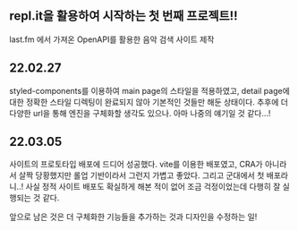 ## repl.it을 활용하여 시작하는 첫 번째 프로젝트!!

last.fm 에서 가져온 OpenAPI를 활용한 음악 검색 사이트 제작

## 22.02.27 

styled-components를 이용하여 main page의 스타일을 적용하였고, detail page에 대한 정확한 스타일 디렉팅이 완료되지 않아 기본적인 것들만 해둔 상태이다. 추후에 더 다양한 url을 통해 엔진을 구체화할 생각도 있으나. 아마 나중의 얘기일 것 같다...!

## 22.03.05

  사이트의 프로토타입 배포에 드디어 성공했다. vite를 이용한 배포였고, CRA가 아니라서 살짝 당황했지만 롤업 기반이라서 그런지 가볍고 좋았다. 그리고 군대에서 첫 배포라니..! 사실 정적 사이트 배포도 확실하게 해본 적이 없어 조금 걱정이었는데 다행히 잘 실행되는 것 같다.

  앞으로 남은 것은 더 구체화한 기능들을 추가하는 것과 디자인을 수정하는 일!